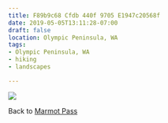 ```yaml
---
title: F89b9c68 Cfdb 440f 9705 E1947c20568f
date: 2019-05-05T13:11:28-07:00
draft: false
location: Olympic Peninsula, WA
tags:
- Olympic Peninsula, WA
- hiking
- landscapes

---
```



![](https://d17enza3bfujl8.cloudfront.net/L1010003.jpg)

Back to [Marmot Pass](https://www.wta.org/go-hiking/hikes/marmot-pass-upper-big-quilcene)

